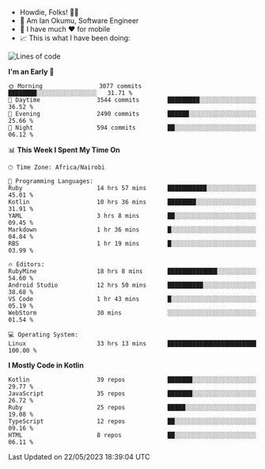 
* Howdie, Folks! 👋🤓
* 🤪 Am Ian Okumu, Software Engineer
* 📱 I have much ❤️ for mobile
* 📈 This is what I have been doing:
  
<!-- <a href="https://otsembo.github.io/OtsemboPortfolio/" style="margin-right:.5%; margin-top=.5%;">
  <img align="center" src="https://github-readme-stats.vercel.app/api/top-langs/?username=otsembo&layout=compact" />
</a> -->

<!--START_SECTION:waka-->
![Lines of code](https://img.shields.io/badge/From%20Hello%20World%20I%27ve%20Written-7.5%20million%20lines%20of%20code-blue)

**I'm an Early 🐤** 

```text
🌞 Morning                3077 commits        ████████░░░░░░░░░░░░░░░░░   31.71 % 
🌆 Daytime                3544 commits        █████████░░░░░░░░░░░░░░░░   36.52 % 
🌃 Evening                2490 commits        ██████░░░░░░░░░░░░░░░░░░░   25.66 % 
🌙 Night                  594 commits         ██░░░░░░░░░░░░░░░░░░░░░░░   06.12 % 
```


📊 **This Week I Spent My Time On** 

```text
🕑︎ Time Zone: Africa/Nairobi

💬 Programming Languages: 
Ruby                     14 hrs 57 mins      ███████████░░░░░░░░░░░░░░   45.01 % 
Kotlin                   10 hrs 36 mins      ████████░░░░░░░░░░░░░░░░░   31.91 % 
YAML                     3 hrs 8 mins        ██░░░░░░░░░░░░░░░░░░░░░░░   09.45 % 
Markdown                 1 hr 36 mins        █░░░░░░░░░░░░░░░░░░░░░░░░   04.84 % 
RBS                      1 hr 19 mins        █░░░░░░░░░░░░░░░░░░░░░░░░   03.99 % 

🔥 Editors: 
RubyMine                 18 hrs 8 mins       ██████████████░░░░░░░░░░░   54.60 % 
Android Studio           12 hrs 50 mins      ██████████░░░░░░░░░░░░░░░   38.68 % 
VS Code                  1 hr 43 mins        █░░░░░░░░░░░░░░░░░░░░░░░░   05.19 % 
WebStorm                 30 mins             ░░░░░░░░░░░░░░░░░░░░░░░░░   01.54 % 

💻 Operating System: 
Linux                    33 hrs 13 mins      █████████████████████████   100.00 % 
```

**I Mostly Code in Kotlin** 

```text
Kotlin                   39 repos            ███████░░░░░░░░░░░░░░░░░░   29.77 % 
JavaScript               35 repos            ███████░░░░░░░░░░░░░░░░░░   26.72 % 
Ruby                     25 repos            █████░░░░░░░░░░░░░░░░░░░░   19.08 % 
TypeScript               12 repos            ██░░░░░░░░░░░░░░░░░░░░░░░   09.16 % 
HTML                     8 repos             ██░░░░░░░░░░░░░░░░░░░░░░░   06.11 % 
```




 Last Updated on 22/05/2023 18:39:04 UTC
<!--END_SECTION:waka-->

<br />
<br />
<br />
<br />
<br />
  
  </div>
<!---
otsembo/otsembo is a ✨ special ✨ repository because its `README.md` (this file) appears on your GitHub profile.
You can click the Preview link to take a look at your changes.
--->
